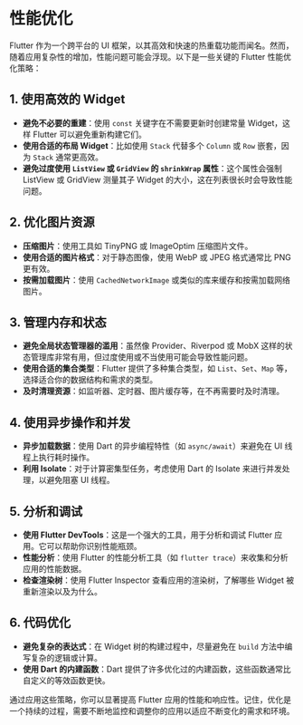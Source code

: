 # 性能优化

Flutter 作为一个跨平台的 UI 框架，以其高效和快速的热重载功能而闻名。然而，随着应用复杂性的增加，性能问题可能会浮现。以下是一些关键的 Flutter 性能优化策略：

## 1. 使用高效的 Widget

- **避免不必要的重建**：使用 `const` 关键字在不需要更新时创建常量 Widget，这样 Flutter 可以避免重新构建它们。
- **使用合适的布局 Widget**：比如使用 `Stack` 代替多个 `Column` 或 `Row` 嵌套，因为 `Stack` 通常更高效。
- **避免过度使用 `ListView` 或 `GridView` 的 `shrinkWrap` 属性**：这个属性会强制 ListView 或 GridView 测量其子 Widget 的大小，这在列表很长时会导致性能问题。

## 2. 优化图片资源

- **压缩图片**：使用工具如 TinyPNG 或 ImageOptim 压缩图片文件。
- **使用合适的图片格式**：对于静态图像，使用 WebP 或 JPEG 格式通常比 PNG 更有效。
- **按需加载图片**：使用 `CachedNetworkImage` 或类似的库来缓存和按需加载网络图片。

## 3. 管理内存和状态

- **避免全局状态管理器的滥用**：虽然像 Provider、Riverpod 或 MobX 这样的状态管理库非常有用，但过度使用或不当使用可能会导致性能问题。
- **使用合适的集合类型**：Flutter 提供了多种集合类型，如 `List`、`Set`、`Map` 等，选择适合你的数据结构和需求的类型。
- **及时清理资源**：如监听器、定时器、图片缓存等，在不再需要时及时清理。

## 4. 使用异步操作和并发

- **异步加载数据**：使用 Dart 的异步编程特性（如 `async/await`）来避免在 UI 线程上执行耗时操作。
- **利用 Isolate**：对于计算密集型任务，考虑使用 Dart 的 Isolate 来进行并发处理，以避免阻塞 UI 线程。

## 5. 分析和调试

- **使用 Flutter DevTools**：这是一个强大的工具，用于分析和调试 Flutter 应用。它可以帮助你识别性能瓶颈。
- **性能分析**：使用 Flutter 的性能分析工具（如 `flutter trace`）来收集和分析应用的性能数据。
- **检查渲染树**：使用 Flutter Inspector 查看应用的渲染树，了解哪些 Widget 被重新渲染以及为什么。

## 6. 代码优化

- **避免复杂的表达式**：在 Widget 树的构建过程中，尽量避免在 `build` 方法中编写复杂的逻辑或计算。
- **使用 Dart 的内建函数**：Dart 提供了许多优化过的内建函数，这些函数通常比自定义的等效函数更快。

通过应用这些策略，你可以显著提高 Flutter 应用的性能和响应性。记住，优化是一个持续的过程，需要不断地监控和调整你的应用以适应不断变化的需求和环境。
